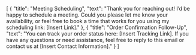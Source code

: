 [
    {
        "title": "Meeting Scheduling",
        "text": "Thank you for reaching out! I’d be happy to schedule a meeting. Could you please let me know your availability, or feel free to book a time that works for you using my scheduling link: [Insert Link]."
    },
    {
        "title": "Order Confirmation Follow-Up",
        "text": "You can track your order status here: [Insert Tracking Link]. If you have any questions or need assistance, feel free to reply to this email or contact us at [Insert Contact Information]."
    }
]
